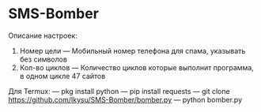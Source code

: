 # SMS-Bomber

Описание настроек:
1. Номер цели
— Мобильный номер телефона для спама, указывать без символов
2. Кол-во циклов
— Количество циклов которые выполнит программа, в одном цикле 47 сайтов


Для Termux:
— pkg install python
— pip install requests
— git clone https://github.com/Ikysu/SMS-Bomber/bomber.py
— python bomber.py
